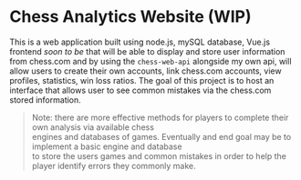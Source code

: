 # Chess Analytics Website (WIP)

This is a web application built using node.js, mySQL database, Vue.js frontend *soon to be*
that will be able to display and store user information from chess.com and by using the
`chess-web-api` alongside my own api, will allow users to create their own accounts, link
chess.com accounts, view profiles, statistics, win loss ratios. The goal of this project is
to host an interface that allows user to see common mistakes via the chess.com stored information.

> Note: there are more effective methods for players to complete their own analysis via available chess \
> engines and databases of games. Eventually and end goal may be to implement a basic engine and database \
> to store the users games and common mistakes in order to help the player identify errors they commonly make.
